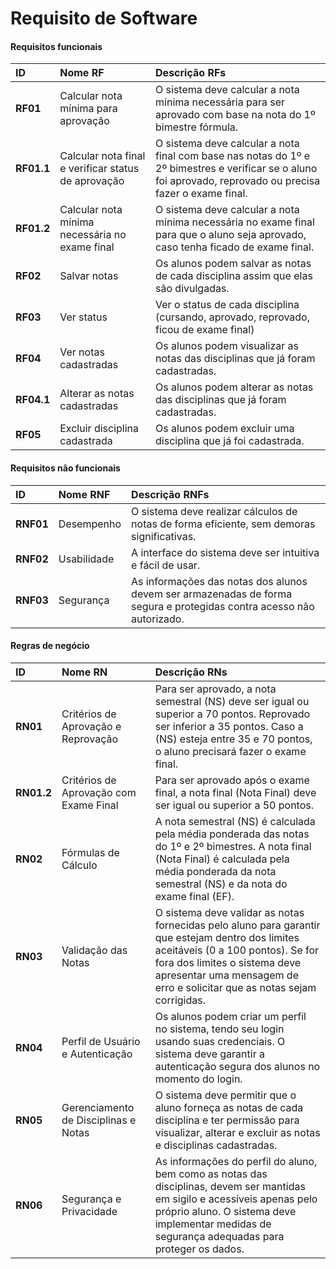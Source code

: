 <h1> Requisito de Software </h1>


#### Requisitos funcionais

**ID**      | **Nome RF**  | **Descrição RFs**
:-----------|:-------------|:-------------
**RF01**    | Calcular nota mínima para aprovação | O sistema deve calcular a nota mínima necessária para ser aprovado com base na nota do 1º bimestre fórmula.     
**RF01.1**  | Calcular nota final e verificar status de aprovação | O sistema deve calcular a nota final com base nas notas do 1º e 2º bimestres e verificar se o aluno foi aprovado, reprovado ou precisa fazer o exame final.         
**RF01.2**  | Calcular nota mínima necessária no exame final | O sistema deve calcular a nota mínima necessária no exame final para que o aluno seja aprovado, caso tenha ficado de exame final.
**RF02**    | Salvar notas | Os alunos podem salvar as notas de cada disciplina assim que elas são divulgadas.
**RF03**    | Ver status | Ver o status de cada disciplina (cursando, aprovado, reprovado, ficou de exame final)
**RF04**    | Ver notas cadastradas | Os alunos podem visualizar as notas das disciplinas que já foram cadastradas.
**RF04.1**  | Alterar as notas cadastradas | Os alunos podem alterar as notas das disciplinas que já foram cadastradas.
**RF05**    | Excluir disciplina cadastrada | Os alunos podem excluir uma disciplina que já foi cadastrada.



#### Requisitos não funcionais

**ID**      | **Nome RNF** | **Descrição RNFs**
:-----------|:-------------|:-------------
**RNF01**   | Desempenho | O sistema deve realizar cálculos de notas de forma eficiente, sem demoras significativas.
**RNF02**   | Usabilidade | A interface do sistema deve ser intuitiva e fácil de usar.
**RNF03**   | Segurança | As informações das notas dos alunos devem ser armazenadas de forma segura e protegidas contra acesso não autorizado.


#### Regras de negócio

**ID**      | **Nome RN** | **Descrição RNs**
:-----------|:-------------|:-------------
**RN01**    | Critérios de Aprovação e Reprovação | Para ser aprovado, a nota semestral (NS) deve ser igual ou superior a 70 pontos. Reprovado ser inferior a 35 pontos. Caso a (NS) esteja entre 35 e 70 pontos, o aluno precisará fazer o exame final.
**RN01.2** | Critérios de Aprovação com Exame Final | Para ser aprovado após o exame final, a nota final (Nota Final) deve ser igual ou superior a 50 pontos.
**RN02** | Fórmulas de Cálculo | A nota semestral (NS) é calculada pela média ponderada das notas do 1º e 2º bimestres. A nota final (Nota Final) é calculada pela média ponderada da nota semestral (NS) e da nota do exame final (EF).
**RN03** | Validação das Notas | O sistema deve validar as notas fornecidas pelo aluno para garantir que estejam dentro dos limites aceitáveis (0 a 100 pontos). Se for fora dos limites o sistema deve apresentar uma mensagem de erro e solicitar que as notas sejam corrigidas.
**RN04** | Perfil de Usuário e Autenticação | Os alunos podem criar um perfil no sistema, tendo seu login usando suas credenciais. O sistema deve garantir a autenticação segura dos alunos no momento do login.
**RN05** | Gerenciamento de Disciplinas e Notas | O sistema deve permitir que o aluno forneça as notas de cada disciplina e ter permissão para visualizar, alterar e excluir as notas e disciplinas cadastradas.
**RN06** | Segurança e Privacidade | As informações do perfil do aluno, bem como as notas das disciplinas, devem ser mantidas em sigilo e acessíveis apenas pelo próprio aluno. O sistema deve implementar medidas de segurança adequadas para proteger os dados.



